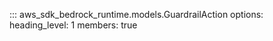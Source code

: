 ::: aws_sdk_bedrock_runtime.models.GuardrailAction
    options:
        heading_level: 1
        members: true
